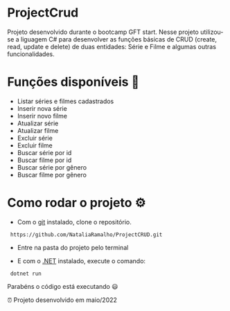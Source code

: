 # ProjectCrud
Projeto desenvolvido durante o bootcamp GFT start.
Nesse projeto utilizou-se a liguagem C# para desenvolver as funções básicas de CRUD (create, read, update e delete) de duas entidades: Série e Filme e algumas outras funcionalidades.
 
# Funções disponíveis 📖
- Listar séries e filmes cadastrados
- Inserir nova série
- Inserir novo filme
- Atualizar série
- Atualizar filme
- Excluir série
- Excluir filme
- Buscar série por id
- Buscar filme por id
- Buscar série por gênero
- Buscar filme por gênero
 
 
# Como rodar o projeto ⚙️
- Com o [git](https://git-scm.com/downloads) instalado, clone o repositório.
```
 https://github.com/NataliaRamalho/ProjectCRUD.git
```
- Entre na pasta do projeto pelo terminal
 
- E com o [.NET](https://dotnet.microsoft.com/en-us/download) instalado, execute o comando:
 
```
 dotnet run
```

Parabéns o código está executando 😃  

⏰ Projeto desenvolvido em maio/2022

